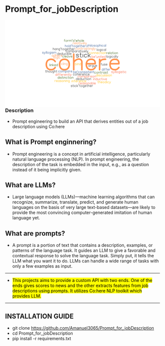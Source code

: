 
# Prompt_for_jobDescription

<img src="data/cohere.png" 
     alt="coh"
     style="float: left; margin-right: 1px;" 
    />

### Description

* Prompt engineering to build an API that derives entities out of a job description using Co:here


## What is Prompt enginnering?

* Prompt engineering is a concept in artificial intelligence, particularly natural language processing (NLP). In prompt engineering, the description of the task is embedded in the input, e.g., as a question instead of it being implicitly given.

## What are LLMs?

* Large language models (LLMs)—machine learning algorithms that can recognize, summarize, translate, predict, and generate human languages on the basis of very large text-based datasets—are likely to provide the most convincing computer-generated imitation of human language yet.

## What are prompts?

* A prompt is a portion of text that contains a description, examples, or patterns of the language task. It guides an LLM to give a favorable and contextual response to solve the language task. Simply put, it tells the LLM what you want it to do. LLMs can handle a wide range of tasks with only a few examples as input.

---

* <mark> This projects aims to provide a custom API with two ends. One of the ends gives scores to news and the other extracts features from job descriptions using prompts. It utilizes Co:here NLP toolkit which provides LLM. </mark>

---

## INSTALLATION GUIDE

* git clone https://github.com/Amanuel3065/Prompt_for_jobDescription
* cd Prompt_for_jobDescription
* pip install -r requirements.txt 

